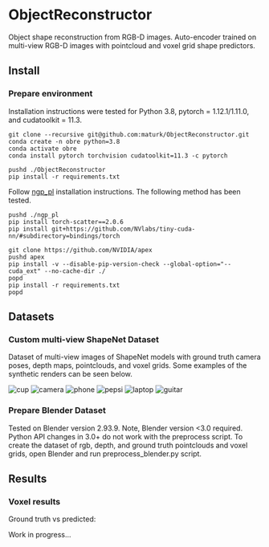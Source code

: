 # ObjectReconstructor

Object shape reconstruction from RGB-D images. Auto-encoder trained on multi-view RGB-D images with pointcloud and voxel grid shape predictors.

## Install
### Prepare environment

Installation instructions were tested for Python 3.8, pytorch = 1.12.1/1.11.0, and cudatoolkit = 11.3.

```
git clone --recursive git@github.com:maturk/ObjectReconstructor.git
conda create -n obre python=3.8
conda activate obre
conda install pytorch torchvision cudatoolkit=11.3 -c pytorch

pushd ./ObjectReconstructor
pip install -r requirements.txt
```

Follow [ngp_pl](https://github.com/kwea123/ngp_pl) installation instructions. The following method has been tested.
```
pushd ./ngp_pl
pip install torch-scatter==2.0.6
pip install git+https://github.com/NVlabs/tiny-cuda-nn/#subdirectory=bindings/torch

git clone https://github.com/NVIDIA/apex
pushd apex
pip install -v --disable-pip-version-check --global-option="--cuda_ext" --no-cache-dir ./ 
popd
pip install -r requirements.txt
popd
```

## Datasets
### Custom multi-view ShapeNet Dataset
Dataset of multi-view images of ShapeNet models with ground truth camera poses, depth maps, pointclouds, and voxel grids. Some examples of the synthetic renders can be seen below.

![cup](https://user-images.githubusercontent.com/30566358/201067906-197132c9-ccd9-470c-b0c4-65a0e439a30d.png)
![camera](https://user-images.githubusercontent.com/30566358/201069287-00936682-3635-4beb-a8b9-f5ff60b64f9a.png)
![phone](https://user-images.githubusercontent.com/30566358/201069584-6e05a430-4e6b-4b90-9023-bc72f43d0b93.png)
![pepsi](https://user-images.githubusercontent.com/30566358/201070290-3d8b2e27-f89a-4943-9946-b0277bb831d7.png)
![laptop](https://user-images.githubusercontent.com/30566358/201070676-77d6207b-54a8-4c3c-8ec4-2aecd91b8657.png)
![guitar](https://user-images.githubusercontent.com/30566358/201070941-a2aad8e1-bcad-44ae-865d-78dc2dd182be.png)

<!--![bowl](https://user-images.githubusercontent.com/30566358/201068558-f08f935a-89a4-4495-a258-b1bbd2d08f15.png)-->
<!-- ![bottle](https://user-images.githubusercontent.com/30566358/201069912-eb07889a-4444-43e7-a131-fc803598c320.png) -->


### Prepare Blender Dataset
Tested on Blender version 2.93.9. Note, Blender version <3.0 required. Python API changes in 3.0+ do not work with the preprocess script. To create the dataset of rgb, depth, and ground truth pointclouds and voxel grids, open Blender and run preprocess_blender.py script. 

## Results
### Voxel results
Ground truth vs predicted:

Work in progress...

